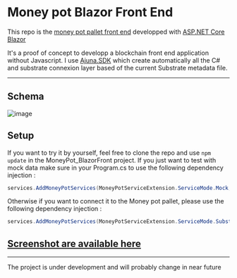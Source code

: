 # Money pot Blazor Front End

This repo is the [money pot pallet front end](https://github.com/Apolixit/pallet_money_pot) developped with [ASP.NET Core Blazor](https://learn.microsoft.com/fr-fr/aspnet/core/blazor/)

It's a proof of concept to developp a blockchain front end application without Javascript.
I use [Ajuna.SDK](https://github.com/ajuna-network/Ajuna.SDK) which create automatically all the C# and substrate connexion layer based of the current
Substrate metadata file.

---

## Schema

![image](https://github.com/Apolixit/moneypot_blazor/blob/master/MoneyPot_BlazorFront/wwwroot/images/SubstrateMoneyPot.drawio.svg)

## Setup

If you want to try it by yourself, feel free to clone the repo and use `npm update` in the MoneyPot_BlazorFront project.
If you just want to test with mock data make sure in your Program.cs to use the following dependency injection :
```c#
services.AddMoneyPotServices(MoneyPotServiceExtension.ServiceMode.Mock, endpoint);
```
Otherwise if you want to connect it to the Money pot pallet, please use the following dependency injection :
```c#
services.AddMoneyPotServices(MoneyPotServiceExtension.ServiceMode.SubstrateNode, endpoint);
```

## [Screenshot are available here](https://github.com/Apolixit/moneypot_blazor/Screenshot)


---

The project is under development and will probably change in near future
